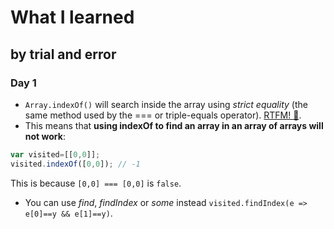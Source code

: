 # What I learned
## by trial and error

### Day 1
- `Array.indexOf()` will search inside the array using _strict equality_ (the same method used by the === or triple-equals operator). [RTFM! 📖](https://developer.mozilla.org/en-US/docs/Web/JavaScript/Reference/Global_Objects/Array/indexOf).
- This means that **using indexOf to find an array in an array of arrays will not work**:
```js
var visited=[[0,0]];
visited.indexOf([0,0]); // -1
```
This is because `[0,0] === [0,0]` is `false`.
- You can use _find_, _findIndex_ or _some_ instead `visited.findIndex(e => e[0]==y && e[1]==y)`.